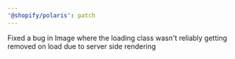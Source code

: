 ```yaml
---
'@shopify/polaris': patch
---
```


Fixed a bug in Image where the loading class wasn't reliably getting removed on load due to server side rendering
